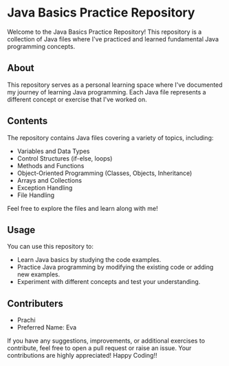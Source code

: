 # Java Basics Practice Repository

Welcome to the Java Basics Practice Repository! This repository is a collection of Java files where I've practiced and learned fundamental Java programming concepts.

## About

This repository serves as a personal learning space where I've documented my journey of learning Java programming. Each Java file represents a different concept or exercise that I've worked on.

## Contents

The repository contains Java files covering a variety of topics, including:

- Variables and Data Types
- Control Structures (if-else, loops)
- Methods and Functions
- Object-Oriented Programming (Classes, Objects, Inheritance)
- Arrays and Collections
- Exception Handling
- File Handling

Feel free to explore the files and learn along with me!

## Usage

You can use this repository to:

- Learn Java basics by studying the code examples.
- Practice Java programming by modifying the existing code or adding new examples.
- Experiment with different concepts and test your understanding.

## Contributers
- Prachi
- Preferred Name: Eva

If you have any suggestions, improvements, or additional exercises to contribute, feel free to open a pull request or raise an issue. Your contributions are highly appreciated!
Happy Coding!!
